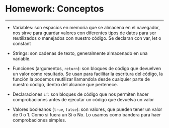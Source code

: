 # Homework: Conceptos

---

- Variables: son espacios en memoria que se almacena en el navegador, nos sirve para guardar valores con diferentes tipos de datos para ser reutilizados o manejados con nuestro código. Se declaran con var, let o constant

- Strings: son cadenas de texto, generalmente almacenado en una variable.

- Funciones (argumentos, `return`): son bloques de código que devuelven un valor como resultado. Se usan para facilitar la escritura del código, la función la podemos reutilizar llamandola desde cualquier parte de nuestro código, dentro del alcance que pertenece.

- Declaraciones `if`: son bloques de código que nos permiten hacer comprobaciones antes de ejecutar un código que devuelva un valor

- Valores booleanos (`true`, `false`): son valores, que pueden tener un valor de 0 o 1. Como si fuera un Si o No. Lo usamos como bandera para haer comprobaciones simples.
